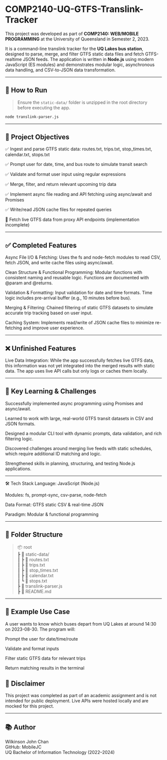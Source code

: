 # COMP2140-UQ-GTFS-Translink-Tracker

This project was developed as part of **COMP2140: WEB/MOBILE PROGRAMMING** at the University of Queensland in Semester 2, 2023.

It is a command-line translink tracker for the **UQ Lakes bus station**, designed to parse, merge, and filter GTFS static data files and fetch GTFS-realtime JSON feeds. The application is written in **Node.js** using modern JavaScript (ES modules) and demonstrates modular logic, asynchronous data handling, and CSV-to-JSON data transformation.

---

## 🚀 How to Run

> Ensure the `static-data/` folder is unzipped in the root directory before executing the app.

```bash
node translink-parser.js
```

---

## 🎯 Project Objectives
✅ Ingest and parse GTFS static data: routes.txt, trips.txt, stop_times.txt, calendar.txt, stops.txt

✅ Prompt user for date, time, and bus route to simulate transit search

✅ Validate and format user input using regular expressions

✅ Merge, filter, and return relevant upcoming trip data

✅ Implement async file reading and API fetching using async/await and Promises

✅ Write/read JSON cache files for repeated queries

🔄 Fetch live GTFS data from proxy API endpoints (implementation incomplete)

---

## ✅ Completed Features
Async File I/O & Fetching: Uses the fs and node-fetch modules to read CSV, fetch JSON, and write cache files using async/await.

Clean Structure & Functional Programming: Modular functions with consistent naming and reusable logic. Functions are documented with @param and @returns.

Validation & Formatting: Input validation for date and time formats. Time logic includes pre-arrival buffer (e.g., 10 minutes before bus).

Merging & Filtering: Chained filtering of static GTFS datasets to simulate accurate trip tracking based on user input.

Caching System: Implements read/write of JSON cache files to minimize re-fetching and improve user experience.

---

## ❌ Unfinished Features
Live Data Integration: While the app successfully fetches live GTFS data, this information was not yet integrated into the merged results with static data. The app uses live API calls but only logs or caches them locally.

---

## 🧠 Key Learning & Challenges
Successfully implemented async programming using Promises and async/await.

Learned to work with large, real-world GTFS transit datasets in CSV and JSON formats.

Designed a modular CLI tool with dynamic prompts, data validation, and rich filtering logic.

Discovered challenges around merging live feeds with static schedules, which require additional ID matching and logic.

Strengthened skills in planning, structuring, and testing Node.js applications.

---

🛠 Tech Stack
Language: JavaScript (Node.js)

Modules: fs, prompt-sync, csv-parse, node-fetch

Data Format: GTFS static CSV & real-time JSON

Paradigm: Modular & functional programming

---

## 📁 Folder Structure
<blockquote>
📦 root<br>
┣ 📂 static-data/<br>
┃ ┣ 📄 routes.txt<br>
┃ ┣ 📄 trips.txt<br>
┃ ┣ 📄 stop_times.txt<br>
┃ ┣ 📄 calendar.txt<br>
┃ ┗ 📄 stops.txt<br>
┣ 📄 translink-parser.js<br>
┣ 📄 README.md<br>
</blockquote>

---

## 🧪 Example Use Case
A user wants to know which buses depart from UQ Lakes at around 14:30 on 2023-08-30.
The program will:

Prompt the user for date/time/route

Validate and format inputs

Filter static GTFS data for relevant trips

Return matching results in the terminal

## 📌 Disclaimer
This project was completed as part of an academic assignment and is not intended for public deployment. Live APIs were hosted locally and are mocked for this project.

---

## 📚 Author
Wilkinson John Chan<br>
GitHub: MobileJC<br>
UQ Bachelor of Information Technology (2022–2024)
